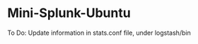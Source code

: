 Mini-Splunk-Ubuntu
==================

To Do:
Update information in stats.conf file, under logstash/bin

